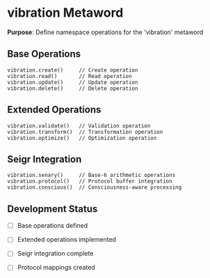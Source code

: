 # vibration Metaword

**Purpose**: Define namespace operations for the 'vibration' metaword

## Base Operations

```hyphos
vibration.create()     // Create operation
vibration.read()       // Read operation  
vibration.update()     // Update operation
vibration.delete()     // Delete operation
```

## Extended Operations

```hyphos
vibration.validate()   // Validation operation
vibration.transform()  // Transformation operation
vibration.optimize()   // Optimization operation
```

## Seigr Integration

```hyphos
vibration.senary()     // Base-6 arithmetic operations
vibration.protocol()   // Protocol buffer integration
vibration.conscious()  // Consciousness-aware processing
```

## Development Status

- [ ] Base operations defined
- [ ] Extended operations implemented  
- [ ] Seigr integration complete
- [ ] Protocol mappings created

